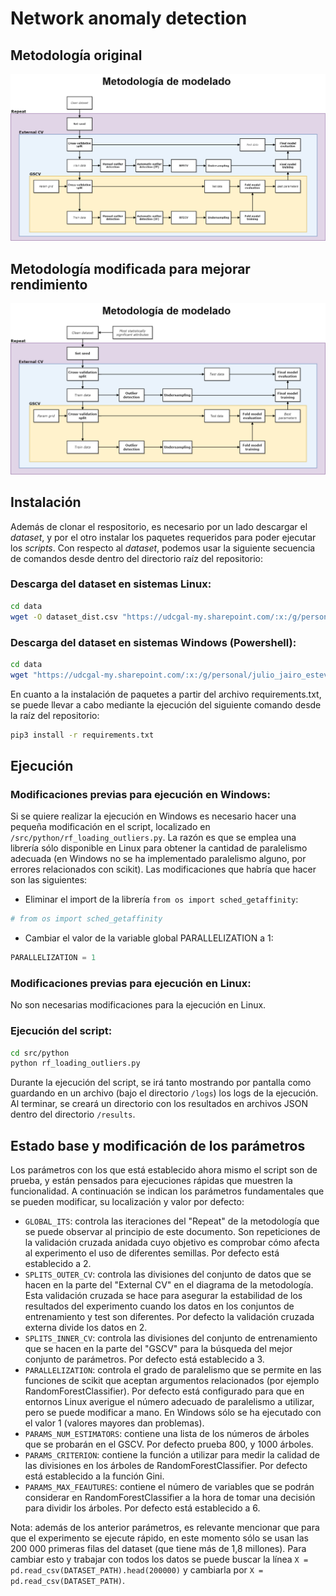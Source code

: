 # Network anomaly detection

## Metodología original

![figures/final_base_flux.png](figures/final_base_flux.png)

## Metodología modificada para mejorar rendimiento

![figures/final_flux_wmods.png](figures/final_flux_wmods.png)

## Instalación
Además de clonar el respositorio, es necesario por un lado descargar el _dataset_, y por el otro instalar los paquetes requeridos para poder ejecutar los _scripts_. 
Con respecto al _dataset_, podemos usar la siguiente secuencia de comandos desde dentro del directorio raíz del repositorio:

### Descarga del dataset en sistemas Linux:
```bash
cd data
wget -O dataset_dist.csv "https://udcgal-my.sharepoint.com/:x:/g/personal/julio_jairo_estevez_pereira_udc_es/EQWdSJToODxJhYe9gaWyV0MBWI19AxHXivB1y4-DrP4Myg?e=9fzMs6&download=1"
````
### Descarga del dataset en sistemas Windows (Powershell):
```bash
cd data
wget "https://udcgal-my.sharepoint.com/:x:/g/personal/julio_jairo_estevez_pereira_udc_es/EQWdSJToODxJhYe9gaWyV0MBWI19AxHXivB1y4-DrP4Myg?e=9fzMs6&download=1" -OutFile dataset_dist.csv
````

En cuanto a la instalación de paquetes a partir del archivo requirements.txt, se puede llevar a cabo mediante la ejecución del siguiente comando desde la raíz del repositorio:
```bash
pip3 install -r requirements.txt 
````

## Ejecución
### Modificaciones previas para ejecución en Windows:
Si se quiere realizar la ejecución en Windows es necesario hacer una pequeña modificación en el script, localizado en `/src/python/rf_loading_outliers.py`. La razón es que se emplea una librería sólo disponible en Linux para obtener la cantidad de paralelismo adecuada (en Windows no se ha implementado paralelismo alguno, por errores relacionados con scikit). Las modificaciones que habría que hacer son las siguientes:

* Eliminar el import de la librería `from os import sched_getaffinity`:
```python
# from os import sched_getaffinity
````
* Cambiar el valor de la variable global PARALLELIZATION a 1:
```python
PARALLELIZATION = 1
````

### Modificaciones previas para ejecución en Linux:
No son necesarias modificaciones para la ejecución en Linux.

### Ejecución del script:
```bash
cd src/python
python rf_loading_outliers.py
````

Durante la ejecución del script, se irá tanto mostrando por pantalla como guardando en un archivo (bajo el directorio `/logs`) los logs de la ejecución. Al terminar, se creará un directorio con los resultados en archivos JSON dentro del directorio `/results`.

## Estado base y modificación de los parámetros
Los parámetros con los que está establecido ahora mismo el script son de prueba, y están pensados para ejecuciones rápidas que muestren la funcionalidad. A continuación se indican los parámetros fundamentales que se pueden modificar, su localización y valor por defecto:

* `GLOBAL_ITS`: controla las iteraciones del "Repeat" de la metodología que se puede observar al principio de este documento. Son repeticiones de la validación cruzada anidada cuyo objetivo es comprobar cómo afecta al experimento el uso de diferentes semillas. Por defecto está establecido a 2.
* `SPLITS_OUTER_CV`: controla las divisiones del conjunto de datos que se hacen en la parte del "External CV" en el diagrama de la metodología. Esta validación cruzada se hace para asegurar la estabilidad de los resultados del experimento cuando los datos en los conjuntos de entrenamiento y test son diferentes. Por defecto la validación cruzada externa divide los datos en 2.
* `SPLITS_INNER_CV`: controla las divisiones del conjunto de entrenamiento que se hacen en la parte del "GSCV" para la búsqueda del mejor conjunto de parámetros. Por defecto está establecido a 3.
* `PARALLELIZATION`: controla el grado de paralelismo que se permite en las funciones de scikit que aceptan argumentos relacionados (por ejemplo RandomForestClassifier). Por defecto está configurado para que en entornos Linux averigue el número adecuado de paralelismo a utilizar, pero se puede modificar a mano. En Windows sólo se ha ejecutado con el valor 1 (valores mayores dan problemas).
* `PARAMS_NUM_ESTIMATORS`: contiene una lista de los números de árboles que se probarán en el GSCV. Por defecto prueba 800, y 1000 árboles.
* `PARAMS_CRITERION`: contiene la función a utilizar para medir la calidad de las divisiones en los árboles de RandomForestClassifier. Por defecto está establecido a la función Gini.
* `PARAMS_MAX_FEAUTURES`: contiene el número de variables que se podrán considerar en RandomForestClassifier a la hora de tomar una decisión para dividir los árboles. Por defecto está establecido a 6.

Nota: además de los anterior parámetros, es relevante mencionar que para que el experimento se ejecute rápido, en este momento sólo se usan las 200 000 primeras filas del dataset (que tiene más de 1,8 millones). Para cambiar esto y trabajar con todos los datos se puede buscar la línea `X = pd.read_csv(DATASET_PATH).head(200000)` y cambiarla por `X = pd.read_csv(DATASET_PATH)`.
